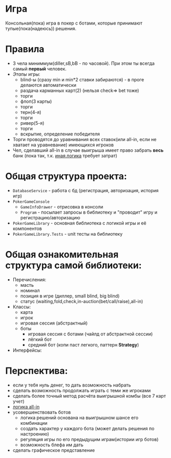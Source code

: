 Игра
======
Консольная(пока) игра в покер с ботами, которые принимают тупые(пока(надеюсь)) решения.


Правила
======
+ 3 чела миниммум(diller,sB,bB - по часовой). При этом ты всегда самый __первый__ человек.
+ _Этапы_ игры:
  + blind-ы (сразу min и min*2 ставки забираются) - в проге делаются автоматически
  + раздача карманных карт(2) (нельзя check=> bet тоже)
  + торги
  + флоп(3 карты)
  + торги
  + терн(4-я)
  + торги
  + ривер(5-я)
  + торги
  + вскрытие, определение победителя
+ Торги проводятся до уравнивания всех ставок(или all-in, если не хватает на уравневание) имеющихся игроков
+ Чел, сделавший all-in в случае выигрыша имеет право забрать __весь__ банк (пока так, т.к. [иная логика](https://pokeristby.ru/baza-znaniy/voprosy-po-pravilam-pokera-ot-novichkov-post-384/) требует затрат)


Общая структура проекта:
======
+ `DatabaseService` - работа с бд (регистрация, авторизация, история игр)
+ `PokerGameConsole`
  + `GameInfoDrawer` - отрисовка в консоли
  + `Program` - посылает запросы в библиотеку и "проводит" игру и регистрацию/авторизацию
+ `PokerGameLibrary` - основная библиотека с логикой игры и её компонентов
+ `PokerGameLibrary.Tests` - unit тесты на библиотеку


Общая ознакомительная структура самой __библиотеки__:
======
+ Перечисления: 
  + масть
  + номинал
  + позиция в игре (диллер, small blind, big blind)
  + статус (waiting,fold,check,in-auction(bet/call/raise),all-in)
+ Классы:
  + карта 
  + игрок
  + игровая сессия (абстрактный)
  + боты
    + игровая сессия с ботами (чайлд от абстрактной сессии)
	+ лёгкий бот
	+ средний бот (копи паст легкого, паттерн __Strategy__)
+ Интерфейсы: 


Перспектива:
======
+ если у тебя нуль денег, то дать возможность набрать
+ сделать возможность продолжать играть с теми же игроками
+ сделать более точный метод расчёта выигрышной комбы (все 7 карт учет)
+ [логика all-in](https://pokeristby.ru/baza-znaniy/voprosy-po-pravilam-pokera-ot-novichkov-post-384/)
+ усовершенствовать ботов
  + логика решений основана на выигрышном шансе его комбинации
  + создать характер у каждого бота (может делать решения по настроению)
  + регуляция игры по его предыдущим играм(истории игр ботов)
  + возможность блефа им дать
+ сделать графическое представление
